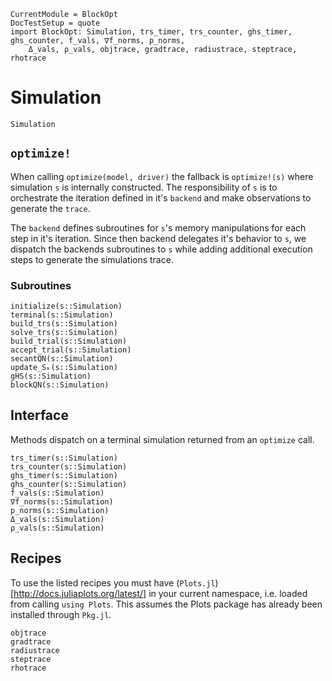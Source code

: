 ```@meta
CurrentModule = BlockOpt
DocTestSetup = quote
import BlockOpt: Simulation, trs_timer, trs_counter, ghs_timer, ghs_counter, f_vals, ∇f_norms, p_norms,
    Δ_vals, ρ_vals, objtrace, gradtrace, radiustrace, steptrace, rhotrace
```

# Simulation

```@docs
Simulation
```

## `optimize!`

When calling `optimize(model, driver)` the fallback is `optimize!(s)` where
simulation `s` is internally constructed. The responsibility of `s` is to orchestrate
the iteration defined in it's `backend` and make observations to generate the `trace`.

The `backend` defines subroutines for `s`'s memory manipulations for each step in it's
iteration. Since then backend delegates it's behavior to `s`, we dispatch the backends subroutines
to `s` while adding additional execution steps to generate the simulations trace.


### Subroutines

```@docs
initialize(s::Simulation)
terminal(s::Simulation)
build_trs(s::Simulation)
solve_trs(s::Simulation)
build_trial(s::Simulation)
accept_trial(s::Simulation)
secantQN(s::Simulation)
update_Sₖ(s::Simulation)
gHS(s::Simulation)
blockQN(s::Simulation)
```




## Interface

Methods dispatch on a terminal simulation returned from an `optimize` call.

```@docs
trs_timer(s::Simulation)
trs_counter(s::Simulation)
ghs_timer(s::Simulation)
ghs_counter(s::Simulation)
f_vals(s::Simulation)
∇f_norms(s::Simulation)
p_norms(s::Simulation)
Δ_vals(s::Simulation)
ρ_vals(s::Simulation)
```

## Recipes

To use the listed recipes you must have (`Plots.jl`)[http://docs.juliaplots.org/latest/]
in your current namespace, i.e. loaded from calling `using Plots`. This assumes the Plots
package has already been installed through `Pkg.jl`.

```@docs
objtrace
gradtrace
radiustrace
steptrace
rhotrace
```
